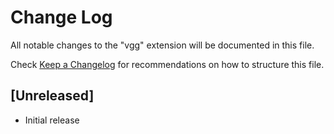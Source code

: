 # Change Log

All notable changes to the "vgg" extension will be documented in this file.

Check [Keep a Changelog](http://keepachangelog.com/) for recommendations on how to structure this file.

## [Unreleased]

- Initial release